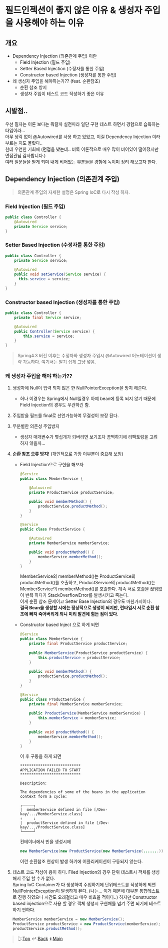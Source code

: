 # 필드인젝션이 좋지 않은 이유 & 생성자 주입을 사용해야 하는 이유

## 개요
- Dependency Injection (의존관계 주입) 이란
  - Field Injection (필드 주입)
  - Setter Based Injection (수정자를 통한 주입)
  - Constructor based Injection (생성자를 통한 주입)
- 왜 생성자 주입을 해야하는가?? (feat. 순환참조)
  - 순환 참조 방지
  - 생성자 주입이 테스트 코드 작성하기 좋은 이유

## 시발점..

우선 필자는 이론 보다는 뭐랄까 실전파라 일단 구현 테스트 하면서 경험으로 습득하는 타입이라...   
아무 생각 없이 @Autowired를 사용 하고 있었고, 이걸 Dependency Injection 이라 부르는 지도 몰랐다..   
헌데 우연한 기회에 (면접을 봤는데.. 비록 이론적으로 매우 많이 비어있어 떨어졌지만 면접관님 감사합니다.)   
여러 질문들을 받게 되며 내게 비어있는 부분들을 경험에 녹이며 정리 해보고자 한다.   

## Dependency Injection (의존관계 주입)
> 의존관계 주입의 자세한 설명은 Spring IoC로 다시 작성 하자.

### Field Injection (필드 주입)
```java
public class Controller {
    @Autowired
    private Service service;
}
```

### Setter Based Injection (수정자를 통한 주입)
```java
public class Controller {
    private Service service;
    
    @Autowired
    public void setService(Service service) {
      this.service = service;
    }
}
```

### Constructor based Injection (생성자를 통한 주입)
```java
public class Controller {
    private final Service service;

    @Autowired
    public Controller(Service service) {
        this.service = service;
    }
}
```
> Spring4.3 버전 이후는 수정자와 생성자 주입시 @Autowired 어노테이션이 생략 가능하다.
> 여기서는 알기 쉽게 그냥 넣음. 


### 왜 생성자 주입을 해야 하는가??
1. 생성자에 Null이 입력 되지 않은 한 NullPointerException을 방지 해준다.
    - 허나 이경우는 Spring에서 Null일경우 아예 bean에 등록 되지 않기 때문에 Field Injection의 경우도 무관하긴 함.
2. 주입받을 필드를 final로 선언가능하여 무결성이 보장 된다.
3. 무분별한 의존성 주입방지
    - 생성자 매개변수가 몇십개가 되버리면 보기조차 끔찍하기에 리팩토링을 고려 하지 않을까...
4. **순환 참조 오류 방지!** (개인적으로 가장 이부분이 중요해 보임)
    - Field Injection으로 구현을 해보자
        ```java
        @Service
        public class MemberService {

            @Autowired
            private ProductService productService;

            public void memberMethod() {
                productService.productMethod();
            }
        }
        ```
        ```java
        @Service
        public class ProductService {

            @Autowired
            private MemberService memberService;

            public void productMethod() {
                memberService.memberMethod();
            }
        }
        ```
        MemberService의 memberMethod()는 ProductService의 productMethod()를 호출하고, ProductService의 productMethod()는 MemberService의 memberMethod()를 호출한다.
        계속 서로 호출을 끊임없이 반복 하다가 StackOverflowError를 발생시키고 죽는다.   
        이게 순환 참조 문제이고 Setter Base Injection의 경우도 마찬가지이다.   
        **결국 Bean을 생성할 시에는 정상적으로 생성이 되지만, 런타임시 서로 순환 참조에 빠져 죽어버리게 되니 미리 발견에 힘든 점이 있다.**
        
    - Constructor based Inject 으로 하게 되면
        ```java
        @Service
        public class MemberService {
            private final ProductService productService;
            
            public MemberService(ProductService productService) {
                this.productService = productService;
            }
            
            public void memberMethod() {
                productService.productMethod();
            }
        }
        ```
        ```java
        @Service
        public class ProductService {
            private final MemberService memberService;
            
            public ProductService(MemberService memberService) {
                this.memberService = memberService;
            }
            
            public void productMethod() {
                memberService.memberMethod();
            }
        }
        ```
        이 후 구동을 하게 되면
        ```
        ***************************
        APPLICATION FAILED TO START
        ***************************

        Description:

        The dependencies of some of the beans in the application context form a cycle:

        ┌─────┐
        |  memberService defined in file [/Dev-kay/.../MemberService.class]
        ↑     ↓
        |  productService defined in file [/Dev-kay/.../ProductService.class]
        └─────┘
        ```
        컨테이너에서 빈을 생성시에
        ```java
        new MemberService(new ProductService(new MemberService(.......)))
        ```
        이런 순환참조 현상이 발생 하기에 어플리케이션이 구동되지 않는다.
        
5. 테스트 코드 작성이 용이 하다.
    Filed Injection의 경우 단위 테스트시 객체를 생성해서 주입 할 수가 없다.   
    Spring IoC Container가 다 생성하여 주입하기에 단위테스트를 작성하게 되면 NullPointerException이 발생하게 된다.
    (나는... 이거 때문에 대부분 통합테스트로 진행 하였으나 시간도 오래걸리고 매우 비효율 적이다..)
    하지만 Constructor based injection으로 사용 할 경우 객체 생성시 구현체를 넘겨 주면 되기에 테스트 하기 편하다.
    ```java
    MemberService memberService = new MemberService();
    ProductService productService = new ProductService(memberService);
    productService.productMethod();
    ```
    
> 👆:[Top](#필드인젝션이-좋지-않은-이유--생성자-주입을-사용해야-하는-이유)    ↩️:[Back](https://github.com/Dev-Kay/My-Document/Spring)    ⏫:[Main](https://github.com/Dev-Kay/My-Document)
